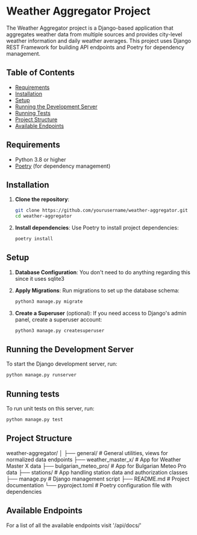 # Weather Aggregator Project

The Weather Aggregator project is a Django-based application that aggregates weather data from multiple sources and provides city-level weather information and daily weather averages. This project uses Django REST Framework for building API endpoints and Poetry for dependency management.

## Table of Contents
- [Requirements](#requirements)
- [Installation](#installation)
- [Setup](#setup)
- [Running the Development Server](#running-the-development-server)
- [Running Tests](#running-tests)
- [Project Structure](#project-structure)
- [Available Endpoints](#available-endpoints)

## Requirements

- Python 3.8 or higher
- [Poetry](https://python-poetry.org/) (for dependency management)

## Installation

1. **Clone the repository**:
    ```bash
    git clone https://github.com/yourusername/weather-aggregator.git
    cd weather-aggregator
    ```

2. **Install dependencies**:
    Use Poetry to install project dependencies:
    ```bash
    poetry install
    ```

## Setup

1. **Database Configuration**:
    You don't need to do anything regarding this since it uses sqlite3

2. **Apply Migrations**:
    Run migrations to set up the database schema:
    ```bash
    python3 manage.py migrate
    ```

3. **Create a Superuser** (optional):
    If you need access to Django's admin panel, create a superuser account:
    ```bash
    python3 manage.py createsuperuser
    ```

## Running the Development Server

To start the Django development server, run:

```bash
python manage.py runserver
```

## Running tests

To run unit tests on this server, run:

```bash
python manage.py test
```

## Project Structure

weather-aggregator/
│
├── general/                   # General utilities, views for normalized data endpoints
├── weather_master_x/          # App for Weather Master X data
├── bulgarian_meteo_pro/       # App for Bulgarian Meteo Pro data
├── stations/                  # App handling station data and authorization classes
├── manage.py                  # Django management script
├── README.md                  # Project documentation
└── pyproject.toml             # Poetry configuration file with dependencies


## Available Endpoints 

For a list of all the available endpoints visit '/api/docs/'